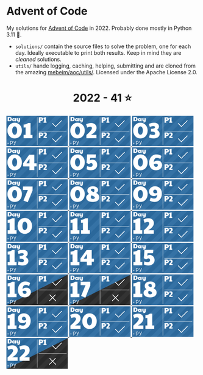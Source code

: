 # Advent of Code
My solutions for [Advent of Code](https://adventofcode.com/2022) in 2022. Probably done mostly in Python 3.11 🐍.

- `solutions/` contain the source files to solve the problem, one for each day. Ideally executable to print both results. Keep in mind they are _cleaned_ solutions.
- `utils/` hande logging, caching, helping, submitting and are cloned from the amazing [mebeim/aoc/utils/](https://github.com/mebeim/aoc/tree/master/utils). Licensed under the Apache License 2.0.

<!-- AOC TILES BEGIN -->
<h1 align="center">
  2022 - 41 ⭐
</h1>
<a href="solutions/day01.py">
  <img src="Media/2022/01.png" width="161px">
</a>
<a href="solutions/day02.py">
  <img src="Media/2022/02.png" width="161px">
</a>
<a href="solutions/day03.py">
  <img src="Media/2022/03.png" width="161px">
</a>
<a href="solutions/day04.py">
  <img src="Media/2022/04.png" width="161px">
</a>
<a href="solutions/day05.py">
  <img src="Media/2022/05.png" width="161px">
</a>
<a href="solutions/day06.py">
  <img src="Media/2022/06.png" width="161px">
</a>
<a href="solutions/day07.py">
  <img src="Media/2022/07.png" width="161px">
</a>
<a href="solutions/day08.py">
  <img src="Media/2022/08.png" width="161px">
</a>
<a href="solutions/day09.py">
  <img src="Media/2022/09.png" width="161px">
</a>
<a href="solutions/day10.py">
  <img src="Media/2022/10.png" width="161px">
</a>
<a href="solutions/day11.py">
  <img src="Media/2022/11.png" width="161px">
</a>
<a href="solutions/day12.py">
  <img src="Media/2022/12.png" width="161px">
</a>
<a href="solutions/day13.py">
  <img src="Media/2022/13.png" width="161px">
</a>
<a href="solutions/day14.py">
  <img src="Media/2022/14.png" width="161px">
</a>
<a href="solutions/day15.py">
  <img src="Media/2022/15.png" width="161px">
</a>
<a href="solutions/day16.py">
  <img src="Media/2022/16.png" width="161px">
</a>
<a href="solutions/day17.py">
  <img src="Media/2022/17.png" width="161px">
</a>
<a href="solutions/day18.py">
  <img src="Media/2022/18.png" width="161px">
</a>
<a href="solutions/day19.py">
  <img src="Media/2022/19.png" width="161px">
</a>
<a href="solutions/day20.py">
  <img src="Media/2022/20.png" width="161px">
</a>
<a href="solutions/day21.py">
  <img src="Media/2022/21.png" width="161px">
</a>
<a href="solutions/day22.py">
  <img src="Media/2022/22.png" width="161px">
</a>
<!-- AOC TILES END -->

